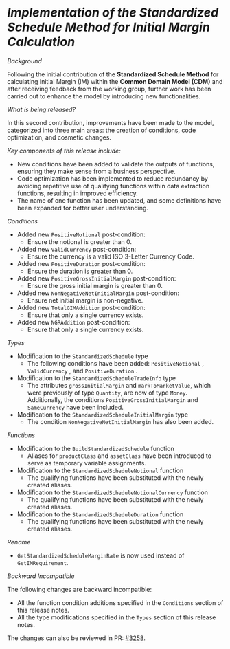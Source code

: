 # *Implementation of the Standardized Schedule Method for Initial Margin Calculation*

_Background_

Following the initial contribution of the **Standardized Schedule Method** for calculating Initial Margin (IM) within the **Common Domain Model (CDM)** and after receiving feedback from the working group, further work has been carried out to enhance the model by introducing new functionalities.

_What is being released?_

In this second contribution, improvements have been made to the model, categorized into three main areas: the creation of conditions, code optimization, and cosmetic changes.

_Key components of this release include:_
  - New conditions have been added to validate the outputs of functions, ensuring they make sense from a business perspective.
  - Code optimization has been implemented to reduce redundancy by avoiding repetitive use of qualifying functions within data extraction functions, resulting in improved efficiency.
  - The name of one function has been updated, and some definitions have been expanded for better user understanding.

_Conditions_
  - Added new `PositiveNotional` post-condition:
    - Ensure the notional is greater than 0.
  - Added new `ValidCurrency` post-condition:
    - Ensure the currency is a valid ISO 3-Letter Currency Code.
  - Added new `PositiveDuration` post-condition:
    - Ensure the duration is greater than 0.
  - Added new `PositiveGrossInitialMargin` post-condition:
    - Ensure the gross initial margin is greater than 0.
  - Added new `NonNegativeNetInitialMargin` post-condition:
    - Ensure net initial margin is non-negative.
  - Added new `TotalGIMAddition` post-condition:
    - Ensure that only a single currency exists.
  - Added new `NGRAddition` post-condition:
    - Ensure that only a single currency exists.

_Types_
  - Modification to the `StandardizedSchedule` type
    - The following conditions have been added: `PositiveNotional` , `ValidCurrency` , and `PositiveDuration` .
  - Modification to the `StandardizedScheduleTradeInfo` type
    - The attributes `grossInitialMargin` and `markToMarketValue`, which were previously of type `Quantity`, are now of type `Money`. Additionally, the conditions `PositiveGrossInitialMargin` and `SameCurrency` have been included.
  - Modification to the `StandardizedScheduleInitialMargin` type
    - The condition `NonNegativeNetInitialMargin` has also been added.

_Functions_
  - Modification to the `BuildStandardizedSchedule` function
    - Aliases for `productClass` and `assetClass` have been introduced to serve as temporary variable assignments.
  - Modification to the `StandardizedScheduleNotional` function
    - The qualifying functions have been substituted with the newly created aliases.
  - Modification to the `StandardizedScheduleNotionalCurrency` function
    - The qualifying functions have been substituted with the newly created aliases.
  - Modification to the `StandardizedScheduleDuration` function
    - The qualifying functions have been substituted with the newly created aliases.

_Rename_
  - `GetStandardizedScheduleMarginRate` is now used instead of `GetIMRequirement`. 

_Backward Incompatible_

The following changes are backward incompatible:

- All the function condition additions specified in the `Conditions` section of this release notes.
- All the type modifications specified in the `Types` section of this release notes.

The changes can also be reviewed in PR: [#3258](https://github.com/finos/common-domain-model/pull/3258).
